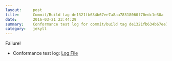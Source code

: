 ```yaml
---
layout:     post
title:      Commit/Build tag de1321fb634b67ee7a8aa78318060f70edc1e30a
date:       2016-03-21 23:44:29
summary:    Conformance test log for commit/build tag de1321fb634b67ee7a8aa78318060f70edc1e30a.
category:   jekyll
---
```


Failure!

- Conformance test log: [Log File]('http://s3-us-west-2.amazonaws.com/kraken-e2e-logs/conformance/kraken_de1321fb634b67ee7a8aa78318060f70edc1e30a.log')
